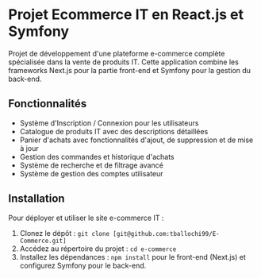 # Projet Ecommerce IT en React.js et Symfony

Projet de développement d'une plateforme e-commerce complète spécialisée dans la vente de produits IT. Cette application combine les frameworks Next.js pour la partie front-end et Symfony pour la gestion du back-end.

## Fonctionnalités

- Système d'Inscription / Connexion pour les utilisateurs
- Catalogue de produits IT avec des descriptions détaillées
- Panier d'achats avec fonctionnalités d'ajout, de suppression et de mise à jour
- Gestion des commandes et historique d'achats
- Système de recherche et de filtrage avancé
- Système de gestion des comptes utilisateur

## Installation

Pour déployer et utiliser le site e-commerce IT :

1. Clonez le dépôt : `git clone [git@github.com:tballochi99/E-Commerce.git]`
2. Accédez au répertoire du projet : `cd e-commerce`
3. Installez les dépendances : `npm install` pour le front-end (Next.js) et configurez Symfony pour le back-end.

